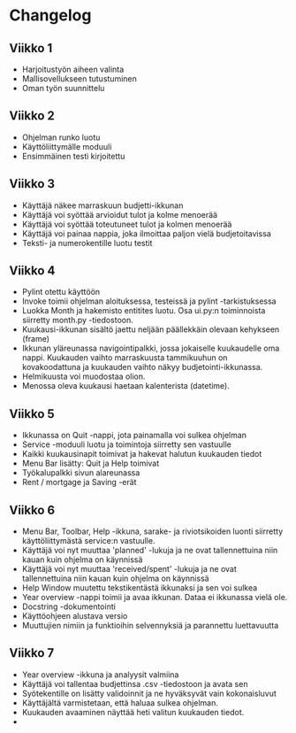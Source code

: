 # Changelog

## Viikko 1
* Harjoitustyön aiheen valinta
* Mallisovellukseen tutustuminen
* Oman työn suunnittelu

## Viikko 2
* Ohjelman runko luotu
* Käyttöliittymälle moduuli
* Ensimmäinen testi kirjoitettu

## Viikko 3
* Käyttäjä näkee marraskuun budjetti-ikkunan
* Käyttäjä voi syöttää arvioidut tulot ja kolme menoerää
* Käyttäjä voi syöttää toteutuneet tulot ja kolmen menoerää
* Käyttäjä voi painaa nappia, joka ilmoittaa paljon vielä budjetoitavissa
* Teksti- ja numerokentille luotu testit

## Viikko 4
* Pylint otettu käyttöön
* Invoke toimii ohjelman aloituksessa, testeissä ja pylint -tarkistuksessa
* Luokka Month ja hakemisto entitites luotu. Osa ui.py:n toiminnoista siirretty month.py -tiedostoon.
* Kuukausi-ikkunan sisältö jaettu neljään päällekkäin olevaan kehykseen (frame)
* Ikkunan yläreunassa navigointipalkki, jossa jokaiselle kuukaudelle oma nappi. Kuukauden vaihto marraskuusta tammikuuhun on kovakoodattuna ja kuukauden vaihto näkyy budjetointi-ikkunassa.
* Helmikuusta voi muodostaa olion.
* Menossa oleva kuukausi haetaan kalenterista (datetime).

## Viikko 5
* Ikkunassa on Quit -nappi, jota painamalla voi sulkea ohjelman
* Service -moduuli luotu ja toimintoja siirretty sen vastuulle
* Kaikki kuukausinapit toimivat ja hakevat halutun kuukauden tiedot
* Menu Bar lisätty: Quit ja Help toimivat
* Työkalupalkki sivun alareunassa
* Rent / mortgage ja Saving -erät

## Viikko 6
* Menu Bar, Toolbar, Help -ikkuna, sarake- ja riviotsikoiden luonti siirretty käyttöliittymästä service:n vastuulle.
* Käyttäjä voi nyt muuttaa 'planned' -lukuja ja ne ovat tallennettuina niin kauan kuin ohjelma on käynnissä
* Käyttäjä voi nyt muuttaa 'received/spent' -lukuja ja ne ovat tallennettuina niin kauan kuin ohjelma on käynnissä
* Help Window muutettu tekstikentästä ikkunaksi ja sen voi sulkea
* Year overview -nappi toimii ja avaa ikkunan. Dataa ei ikkunassa vielä ole.
* Docstring -dokumentointi
* Käyttöohjeen alustava versio
* Muuttujien nimiin ja funktioihin selvennyksiä ja parannettu luettavuutta

## Viikko 7
* Year overview -ikkuna ja analyysit valmiina
* Käyttäjä voi tallentaa budjettinsa .csv -tiedostoon ja avata sen
* Syötekentille on lisätty validoinnit ja ne hyväksyvät vain kokonaisluvut
* Käyttäjältä varmistetaan, että haluaa sulkea ohjelman.
* Kuukauden avaaminen näyttää heti valitun kuukauden tiedot.
* 
